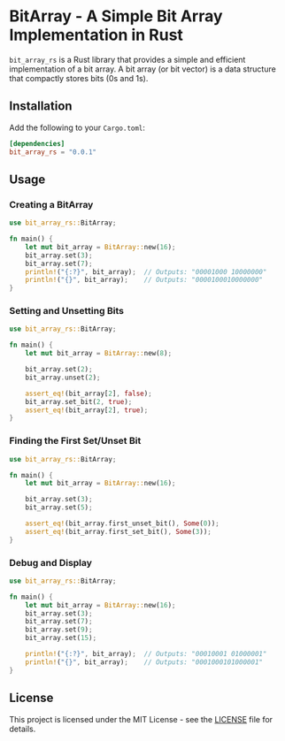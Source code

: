 # BitArray - A Simple Bit Array Implementation in Rust

`bit_array_rs` is a Rust library that provides a simple and efficient implementation of a bit array. A bit array (or bit vector) is a data structure that compactly stores bits (0s and 1s).

## Installation

Add the following to your `Cargo.toml`:

```toml
[dependencies]
bit_array_rs = "0.0.1"
```

## Usage

### Creating a BitArray

```rust
use bit_array_rs::BitArray;

fn main() {
    let mut bit_array = BitArray::new(16);
    bit_array.set(3);
    bit_array.set(7);
    println!("{:?}", bit_array);  // Outputs: "00001000 10000000"
    println!("{}", bit_array);    // Outputs: "0000100010000000"
}
```

### Setting and Unsetting Bits

```rust
use bit_array_rs::BitArray;

fn main() {
    let mut bit_array = BitArray::new(8);

    bit_array.set(2);
    bit_array.unset(2);

    assert_eq!(bit_array[2], false);
    bit_array.set_bit(2, true);
    assert_eq!(bit_array[2], true);
}
```

### Finding the First Set/Unset Bit

```rust
use bit_array_rs::BitArray;

fn main() {
    let mut bit_array = BitArray::new(16);

    bit_array.set(3);
    bit_array.set(5);

    assert_eq!(bit_array.first_unset_bit(), Some(0));
    assert_eq!(bit_array.first_set_bit(), Some(3));
}
```

### Debug and Display

```rust
use bit_array_rs::BitArray;

fn main() {
    let mut bit_array = BitArray::new(16);
    bit_array.set(3);
    bit_array.set(7);
    bit_array.set(9);
    bit_array.set(15);

    println!("{:?}", bit_array);  // Outputs: "00010001 01000001"
    println!("{}", bit_array);    // Outputs: "0001000101000001"
}
```

## License

This project is licensed under the MIT License - see the [LICENSE](LICENSE) file for details.
